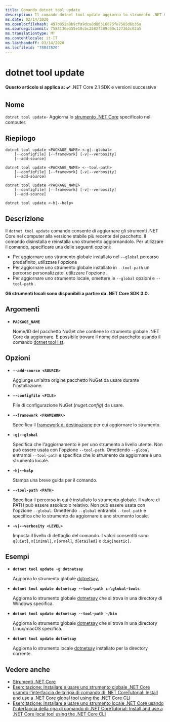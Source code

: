 ```yaml
---
title: Comando dotnet tool update
description: Il comando dotnet tool update aggiorna lo strumento .NET Core specificato nel computer.
ms.date: 02/14/2020
ms.openlocfilehash: 497b052a8b9cfa9dca8d80316075fe7565d6b35a
ms.sourcegitcommit: 7588136e355e10cbc2582f389c90c127363c02a5
ms.translationtype: MT
ms.contentlocale: it-IT
ms.lasthandoff: 03/14/2020
ms.locfileid: "78847820"
---
```

# <a name="dotnet-tool-update"></a>dotnet tool update

**Questo articolo si applica a:** ✔️ .NET Core 2.1 SDK e versioni successive

## <a name="name"></a>Nome

`dotnet tool update`- Aggiorna lo [strumento .NET Core](global-tools.md) specificato nel computer.

## <a name="synopsis"></a>Riepilogo

```dotnetcli
dotnet tool update <PACKAGE_NAME> <-g|--global>
    [--configfile] [--framework] [-v|--verbosity]
    [--add-source]

dotnet tool update <PACKAGE_NAME> <--tool-path>
    [--configfile] [--framework] [-v|--verbosity]
    [--add-source]

dotnet tool update <PACKAGE_NAME>
    [--configfile] [--framework] [-v|--verbosity]
    [--add-source]

dotnet tool update <-h|--help>
```

## <a name="description"></a>Descrizione

Il `dotnet tool update` comando consente di aggiornare gli strumenti .NET Core nel computer alla versione stabile più recente del pacchetto. Il comando disinstalla e reinstalla uno strumento aggiornandolo. Per utilizzare il comando, specificare una delle seguenti opzioni:

* Per aggiornare uno strumento globale installato nel `--global` percorso predefinito, utilizzare l'opzione
* Per aggiornare uno strumento globale installato in `--tool-path` un percorso personalizzato, utilizzare l'opzione .
* Per aggiornare uno strumento locale, omettere le `--global` opzioni e `--tool-path` .

**Gli strumenti locali sono disponibili a partire da .NET Core SDK 3.0.**

## <a name="arguments"></a>Argomenti

- **`PACKAGE_NAME`**

  Nome/ID del pacchetto NuGet che contiene lo strumento globale .NET Core da aggiornare. È possibile trovare il nome del pacchetto usando il comando [dotnet tool list](dotnet-tool-list.md).

## <a name="options"></a>Opzioni

- **`--add-source <SOURCE>`**

  Aggiunge un'altra origine pacchetto NuGet da usare durante l'installazione.

- **`--configfile <FILE>`**

  File di configurazione NuGet (*nuget.config*) da usare.

- **`--framework <FRAMEWORK>`**

  Specifica il [framework di destinazione](../../standard/frameworks.md) per cui aggiornare lo strumento.

- **`-g|--global`**

  Specifica che l'aggiornamento è per uno strumento a livello utente. Non può essere usata con l'opzione `--tool-path`. Omettendo `--global` entrambi `--tool-path` e specifica che lo strumento da aggiornare è uno strumento locale.

- **`-h|--help`**

  Stampa una breve guida per il comando.

- **`--tool-path <PATH>`**

  Specifica il percorso in cui è installato lo strumento globale. Il valore di PATH può essere assoluto o relativo. Non può essere usata con l'opzione `--global`. Omettendo `--global` entrambi `--tool-path` e specifica che lo strumento da aggiornare è uno strumento locale.

- **`-v|--verbosity <LEVEL>`**

  Imposta il livello di dettaglio del comando. I valori consentiti sono `q[uiet]`, `m[inimal]`, `n[ormal]`, `d[etailed]` e `diag[nostic]`.

## <a name="examples"></a>Esempi

- **`dotnet tool update -g dotnetsay`**

  Aggiorna lo strumento globale [dotnetsay.](https://www.nuget.org/packages/dotnetsay/)

- **`dotnet tool update dotnetsay --tool-path c:\global-tools`**

  Aggiorna lo strumento globale [dotnetsay](https://www.nuget.org/packages/dotnetsay/) che si trova in una directory di Windows specifica.

- **`dotnet tool update dotnetsay --tool-path ~/bin`**

  Aggiorna lo strumento globale [dotnetsay](https://www.nuget.org/packages/dotnetsay/) che si trova in una directory Linux/macOS specifica.

- **`dotnet tool update dotnetsay`**

  Aggiorna lo strumento locale [dotnetsay](https://www.nuget.org/packages/dotnetsay/) installato per la directory corrente.

## <a name="see-also"></a>Vedere anche

- [Strumenti .NET Core](global-tools.md)
- [Esercitazione: Installare e usare uno strumento globale .NET Core usando l'interfaccia della riga di comando di .NET CoreTutorial: Install and use a .NET Core global tool using the .NET Core CLI](global-tools-how-to-use.md)
- [Esercitazione: Installare e usare uno strumento locale .NET Core usando l'interfaccia della riga di comando di .NET CoreTutorial: Install and use a .NET Core local tool using the .NET Core CLI](local-tools-how-to-use.md)
